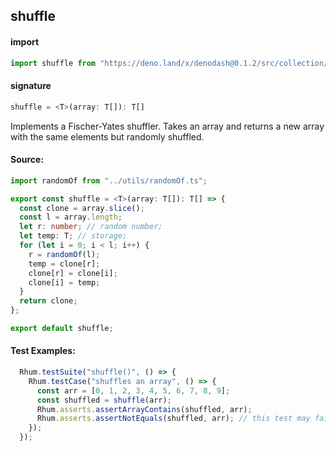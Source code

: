
## shuffle

#### import
```typescript
import shuffle from "https://deno.land/x/denodash@0.1.2/src/collection/shuffle.ts"
```

#### signature
```typescript
shuffle = <T>(array: T[]): T[]
```

Implements a Fischer-Yates shuffler. Takes an array and returns a new array with the same elements but randomly shuffled.

#### Source:

```typescript
import randomOf from "../utils/randomOf.ts";

export const shuffle = <T>(array: T[]): T[] => {
  const clone = array.slice();
  const l = array.length;
  let r: number; // random number;
  let temp: T; // storage;
  for (let i = 0; i < l; i++) {
    r = randomOf(l);
    temp = clone[r];
    clone[r] = clone[i];
    clone[i] = temp;
  }
  return clone;
};

export default shuffle;

```

#### Test Examples: 

```typescript
  Rhum.testSuite("shuffle()", () => {
    Rhum.testCase("shuffles an array", () => {
      const arr = [0, 1, 2, 3, 4, 5, 6, 7, 8, 9];
      const shuffled = shuffle(arr);
      Rhum.asserts.assertArrayContains(shuffled, arr);
      Rhum.asserts.assertNotEquals(shuffled, arr); // this test may fail, the chances of that however, are 10!:1 (3.6M/1);
    });
  });
```

  
